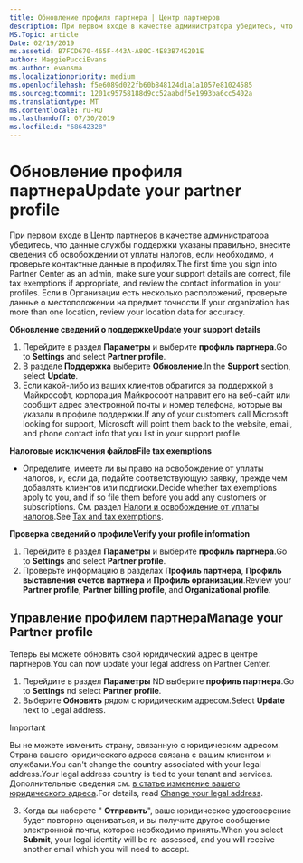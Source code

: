 ```yaml
---
title: Обновление профиля партнера | Центр партнеров
description: При первом входе в качестве администратора убедитесь, что данные службы поддержки указаны правильно, внесите сведения об освобождении от уплаты налогов, если необходимо, и проверьте контактные данные в профилях.
MS.Topic: article
Date: 02/19/2019
ms.assetid: B7FCD670-465F-443A-A80C-4E83B74E2D1E
author: MaggiePucciEvans
ms.author: evansma
ms.localizationpriority: medium
ms.openlocfilehash: f5e6089d022fb60b848124d1a1a1057e81024585
ms.sourcegitcommit: 1201c95758188d9cc52aabdf5e1993ba6cc5402a
ms.translationtype: MT
ms.contentlocale: ru-RU
ms.lasthandoff: 07/30/2019
ms.locfileid: "68642328"
---
```

# <a name="update-your-partner-profile"></a><span data-ttu-id="1b338-103">Обновление профиля партнера</span><span class="sxs-lookup"><span data-stu-id="1b338-103">Update your partner profile</span></span>


<span data-ttu-id="1b338-104">При первом входе в Центр партнеров в качестве администратора убедитесь, что данные службы поддержки указаны правильно, внесите сведения об освобождении от уплаты налогов, если необходимо, и проверьте контактные данные в профилях.</span><span class="sxs-lookup"><span data-stu-id="1b338-104">The first time you sign into Partner Center as an admin, make sure your support details are correct, file tax exemptions if appropriate, and review the contact information in your profiles.</span></span> <span data-ttu-id="1b338-105">Если в Организации есть несколько расположений, проверьте данные о местоположении на предмет точности.</span><span class="sxs-lookup"><span data-stu-id="1b338-105">If your organization has more than one location, review your location data for accuracy.</span></span>

<span data-ttu-id="1b338-106">**Обновление сведений о поддержке**</span><span class="sxs-lookup"><span data-stu-id="1b338-106">**Update your support details**</span></span>

1.  <span data-ttu-id="1b338-107">Перейдите в раздел **Параметры** и выберите **профиль партнера**.</span><span class="sxs-lookup"><span data-stu-id="1b338-107">Go to **Settings** and select **Partner profile**.</span></span>
2.  <span data-ttu-id="1b338-108">В разделе **Поддержка** выберите **Обновление**.</span><span class="sxs-lookup"><span data-stu-id="1b338-108">In the **Support** section, select **Update**.</span></span>
3.  <span data-ttu-id="1b338-109">Если какой-либо из ваших клиентов обратится за поддержкой в Майкрософт, корпорация Майкрософт направит его на веб-сайт или сообщит адрес электронной почты и номер телефона, которые вы указали в профиле поддержки.</span><span class="sxs-lookup"><span data-stu-id="1b338-109">If any of your customers call Microsoft looking for support, Microsoft will point them back to the website, email, and phone contact info that you list in your support profile.</span></span>

<span data-ttu-id="1b338-110">**Налоговые исключения файлов**</span><span class="sxs-lookup"><span data-stu-id="1b338-110">**File tax exemptions**</span></span>

-   <span data-ttu-id="1b338-111">Определите, имеете ли вы право на освобождение от уплаты налогов, и, если да, подайте соответствующую заявку, прежде чем добавлять клиентов или подписки.</span><span class="sxs-lookup"><span data-stu-id="1b338-111">Decide whether tax exemptions apply to you, and if so file them before you add any customers or subscriptions.</span></span> <span data-ttu-id="1b338-112">См. раздел [Налоги и освобождение от уплаты налогов](tax-and-tax-exemptions.md).</span><span class="sxs-lookup"><span data-stu-id="1b338-112">See [Tax and tax exemptions](tax-and-tax-exemptions.md).</span></span>

<span data-ttu-id="1b338-113">**Проверка сведений о профиле**</span><span class="sxs-lookup"><span data-stu-id="1b338-113">**Verify your profile information**</span></span>

1.  <span data-ttu-id="1b338-114">Перейдите в раздел **Параметры** и выберите **профиль партнера**.</span><span class="sxs-lookup"><span data-stu-id="1b338-114">Go to **Settings** and select **Partner profile**.</span></span> 
2.  <span data-ttu-id="1b338-115">Проверьте информацию в разделах **Профиль партнера**, **Профиль выставления счетов партнера** и **Профиль организации**.</span><span class="sxs-lookup"><span data-stu-id="1b338-115">Review your **Partner profile**, **Partner billing profile**, and **Organizational profile**.</span></span>

## <a name="manage-your-partner-profile"></a><span data-ttu-id="1b338-116">Управление профилем партнера</span><span class="sxs-lookup"><span data-stu-id="1b338-116">Manage your Partner profile</span></span> 

<span data-ttu-id="1b338-117">Теперь вы можете обновить свой юридический адрес в центре партнеров.</span><span class="sxs-lookup"><span data-stu-id="1b338-117">You can now update your legal address on Partner Center.</span></span>

1. <span data-ttu-id="1b338-118">Перейдите в раздел **Параметры** ND выберите **профиль партнера**.</span><span class="sxs-lookup"><span data-stu-id="1b338-118">Go to **Settings** nd select **Partner profile**.</span></span> 
2. <span data-ttu-id="1b338-119">Выберите **Обновить** рядом с юридическим адресом.</span><span class="sxs-lookup"><span data-stu-id="1b338-119">Select **Update** next to Legal address.</span></span> 

>[!Important]
><span data-ttu-id="1b338-120">Вы не можете изменить страну, связанную с юридическим адресом. Страна вашего юридического адреса связана с вашим клиентом и службами.</span><span class="sxs-lookup"><span data-stu-id="1b338-120">You can't change the country associated with your legal address.Your legal address country is tied to your tenant and services.</span></span> <span data-ttu-id="1b338-121">Дополнительные сведения см. [в статье изменение вашего юридического адреса](https://docs.microsoft.com/office365/admin/manage/change-address-contact-and-more?view=o365-worldwide).</span><span class="sxs-lookup"><span data-stu-id="1b338-121">For details, read [Change your legal address](https://docs.microsoft.com/office365/admin/manage/change-address-contact-and-more?view=o365-worldwide).</span></span>

3. <span data-ttu-id="1b338-122">Когда вы наберете " **Отправить**", ваше юридическое удостоверение будет повторно оцениваться, и вы получите другое сообщение электронной почты, которое необходимо принять.</span><span class="sxs-lookup"><span data-stu-id="1b338-122">When you select **Submit**, your legal identity will be re-assessed, and you will receive another email which you will need to accept.</span></span>



 



